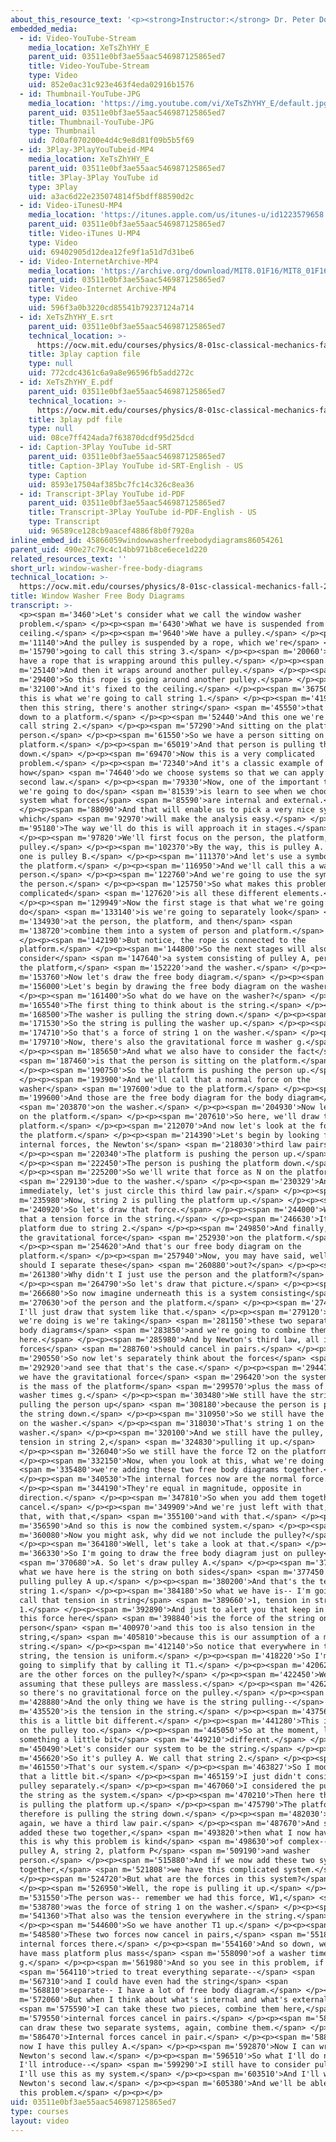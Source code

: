 ```yaml
---
about_this_resource_text: '<p><strong>Instructor:</strong> Dr. Peter Dourmashkin</p>'
embedded_media:
  - id: Video-YouTube-Stream
    media_location: XeTsZhYHY_E
    parent_uid: 03511e0bf3ae55aac546987125865ed7
    title: Video-YouTube-Stream
    type: Video
    uid: 852e0ac31c923e463f4eda02916b1576
  - id: Thumbnail-YouTube-JPG
    media_location: 'https://img.youtube.com/vi/XeTsZhYHY_E/default.jpg'
    parent_uid: 03511e0bf3ae55aac546987125865ed7
    title: Thumbnail-YouTube-JPG
    type: Thumbnail
    uid: 7d0af070200e4d4c9e8d81f09b5b5f69
  - id: 3Play-3PlayYouTubeid-MP4
    media_location: XeTsZhYHY_E
    parent_uid: 03511e0bf3ae55aac546987125865ed7
    title: 3Play-3Play YouTube id
    type: 3Play
    uid: a3ac6d22e235074814f5bdff88590d2c
  - id: Video-iTunesU-MP4
    media_location: 'https://itunes.apple.com/us/itunes-u/id1223579658'
    parent_uid: 03511e0bf3ae55aac546987125865ed7
    title: Video-iTunes U-MP4
    type: Video
    uid: 69402905d12dea12fe9f1a51d7d31be6
  - id: Video-InternetArchive-MP4
    media_location: 'https://archive.org/download/MIT8.01F16/MIT8_01F16_W02PS01v03_1_360p.mp4'
    parent_uid: 03511e0bf3ae55aac546987125865ed7
    title: Video-Internet Archive-MP4
    type: Video
    uid: 596f3a0b3220cd85541b79237124a714
  - id: XeTsZhYHY_E.srt
    parent_uid: 03511e0bf3ae55aac546987125865ed7
    technical_location: >-
      https://ocw.mit.edu/courses/physics/8-01sc-classical-mechanics-fall-2016/week-2-newtons-laws/ps.2.3-window-washer-problem/window-washer-free-body-diagrams/XeTsZhYHY_E.srt
    title: 3play caption file
    type: null
    uid: 772cdc4361c6a9a8e96596fb5add272c
  - id: XeTsZhYHY_E.pdf
    parent_uid: 03511e0bf3ae55aac546987125865ed7
    technical_location: >-
      https://ocw.mit.edu/courses/physics/8-01sc-classical-mechanics-fall-2016/week-2-newtons-laws/ps.2.3-window-washer-problem/window-washer-free-body-diagrams/XeTsZhYHY_E.pdf
    title: 3play pdf file
    type: null
    uid: 08ce7ff424ada7f63870dcdf95d25dcd
  - id: Caption-3Play YouTube id-SRT
    parent_uid: 03511e0bf3ae55aac546987125865ed7
    title: Caption-3Play YouTube id-SRT-English - US
    type: Caption
    uid: 8593e17504af385bc7fc14c326c8ea36
  - id: Transcript-3Play YouTube id-PDF
    parent_uid: 03511e0bf3ae55aac546987125865ed7
    title: Transcript-3Play YouTube id-PDF-English - US
    type: Transcript
    uid: 96589ce128cb9aacef4886f8b0f7920a
inline_embed_id: 45866059windowwasherfreebodydiagrams86054261
parent_uid: 490e27c79c4c14bb971b8ce6ece1d220
related_resources_text: ''
short_url: window-washer-free-body-diagrams
technical_location: >-
  https://ocw.mit.edu/courses/physics/8-01sc-classical-mechanics-fall-2016/week-2-newtons-laws/ps.2.3-window-washer-problem/window-washer-free-body-diagrams
title: Window Washer Free Body Diagrams
transcript: >-
  <p><span m='3460'>Let's consider what we call the window washer
  problem.</span> </p><p><span m='6430'>What we have is suspended from some
  ceiling.</span> </p><p><span m='9640'>We have a pulley.</span> </p><p><span
  m='11140'>And the pulley is suspended by a rope, which we're</span> <span
  m='15790'>going to call this string 3.</span> </p><p><span m='20060'>And we
  have a rope that is wrapping around this pulley.</span> </p><p><span
  m='25140'>And then it wraps around another pulley.</span> </p><p><span
  m='29400'>So this rope is going around another pulley.</span> </p><p><span
  m='32100'>And it's fixed to the ceiling.</span> </p><p><span m='36750'>And
  this is what we're going to call string 1.</span> </p><p><span m='41910'>And
  then this string, there's another string</span> <span m='45550'>that comes
  down to a platform.</span> </p><p><span m='52440'>And this one we're going to
  call string 2.</span> </p><p><span m='57290'>And sitting on the platform is a
  person.</span> </p><p><span m='61550'>So we have a person sitting on the
  platform.</span> </p><p><span m='65019'>And that person is pulling the rope
  down.</span> </p><p><span m='69470'>Now this is a very complicated
  problem.</span> </p><p><span m='72340'>And it's a classic example of
  how</span> <span m='74640'>do we choose systems so that we can apply Newton's
  second law.</span> </p><p><span m='79330'>Now, one of the important things
  we're going to do</span> <span m='81539'>is learn to see when we choose a
  system what forces</span> <span m='85590'>are internal and external.</span>
  </p><p><span m='88090'>And that will enable us to pick a very nice system,
  which</span> <span m='92970'>will make the analysis easy.</span> </p><p><span
  m='95180'>The way we'll do this is will approach it in stages.</span>
  </p><p><span m='97820'>We'll first focus on the person, the platform, and this
  pulley.</span> </p><p><span m='102370'>By the way, this is pulley A. And this
  one is pulley B.</span> </p><p><span m='111370'>And let's use a symbol P for
  the platform.</span> </p><p><span m='116950'>And we'll call this a washer
  person.</span> </p><p><span m='122760'>And we're going to use the symbol W for
  the person.</span> </p><p><span m='125750'>So what makes this problem
  complicated</span> <span m='127620'>is all these different elements.</span>
  </p><p><span m='129949'>Now the first stage is that what we're going to
  do</span> <span m='133140'>is we're going to separately look</span> <span
  m='134930'>at the person, the platform, and then</span> <span
  m='138720'>combine them into a system of person and platform.</span>
  </p><p><span m='142190'>But notice, the rope is connected to the
  platform.</span> </p><p><span m='144800'>So the next stages will also
  consider</span> <span m='147640'>a system consisting of pulley A, person, and
  the platform,</span> <span m='152220'>and the washer.</span> </p><p><span
  m='153760'>Now let's draw the free body diagram.</span> </p><p><span
  m='156000'>Let's begin by drawing the free body diagram on the washer.</span>
  </p><p><span m='161400'>So what do we have on the washer?</span> </p><p><span
  m='165540'>The first thing to think about is the string.</span> </p><p><span
  m='168500'>The washer is pulling the string down.</span> </p><p><span
  m='171530'>So the string is pulling the washer up.</span> </p><p><span
  m='174710'>So that's a force of string 1 on the washer.</span> </p><p><span
  m='179710'>Now, there's also the gravitational force m washer g.</span>
  </p><p><span m='185650'>And what we also have to consider the fact</span>
  <span m='187460'>is that the person is sitting on the platform.</span>
  </p><p><span m='190750'>So the platform is pushing the person up.</span>
  </p><p><span m='193900'>And we'll call that a normal force on the
  washer</span> <span m='197600'>due to the platform.</span> </p><p><span
  m='199600'>And those are the free body diagram for the body diagram</span>
  <span m='203870'>on the washer.</span> </p><p><span m='204930'>Now let's focus
  on the platform.</span> </p><p><span m='207610'>So here, we'll draw the
  platform.</span> </p><p><span m='212070'>And now let's look at the forces on
  the platform.</span> </p><p><span m='214390'>Let's begin by looking for the
  internal forces, the Newton's</span> <span m='218030'>third law pairs.</span>
  </p><p><span m='220340'>The platform is pushing the person up.</span>
  </p><p><span m='222450'>The person is pushing the platform down.</span>
  </p><p><span m='225200'>So we'll write that force as N on the platform</span>
  <span m='229130'>due to the washer.</span> </p><p><span m='230329'>And
  immediately, let's just circle this third law pair.</span> </p><p><span
  m='235980'>Now, string 2 is pulling the platform up.</span> </p><p><span
  m='240920'>So let's draw that force.</span> </p><p><span m='244000'>We'll call
  that a tension force in the string.</span> </p><p><span m='246630'>It's on the
  platform due to string 2.</span> </p><p><span m='249850'>And finally, we have
  the gravitational force</span> <span m='252930'>on the platform.</span>
  </p><p><span m='254620'>And that's our free body diagram on the
  platform.</span> </p><p><span m='257940'>Now, you may have said, well, why
  should I separate these</span> <span m='260880'>out?</span> </p><p><span
  m='261380'>Why didn't I just use the person and the platform?</span>
  </p><p><span m='264790'>So let's draw that picture.</span> </p><p><span
  m='266680'>So now imagine underneath this is a system consisting</span> <span
  m='270630'>of the person and the platform.</span> </p><p><span m='274440'>And
  I'll just draw that system like that.</span> </p><p><span m='279120'>So what
  we're doing is we're taking</span> <span m='281150'>these two separate free
  body diagrams</span> <span m='283850'>and we're going to combine them
  here.</span> </p><p><span m='285980'>And by Newton's third law, all internal
  forces</span> <span m='288760'>should cancel in pairs.</span> </p><p><span
  m='290550'>So now let's separately think about the forces</span> <span
  m='292920'>and see that that's the case.</span> </p><p><span m='294470'>Well,
  we have the gravitational force</span> <span m='296420'>on the system, which
  is the mass of the platform</span> <span m='299570'>plus the mass of the
  washer times g.</span> </p><p><span m='303480'>We still have the string
  pulling the person up</span> <span m='308180'>because the person is pulling
  the string down.</span> </p><p><span m='310950'>So we still have the force F1
  on the washer.</span> </p><p><span m='318030'>That's string 1 on the
  washer.</span> </p><p><span m='320100'>And we still have the pulley, the
  tension in string 2,</span> <span m='324830'>pulling it up.</span>
  </p><p><span m='326040'>So we still have the force T2 on the platform.</span>
  </p><p><span m='332150'>Now, when you look at this, what we're doing is</span>
  <span m='335480'>we're adding these two free body diagrams together.</span>
  </p><p><span m='340530'>The internal forces now are the normal force.</span>
  </p><p><span m='344190'>They're equal in magnitude, opposite in
  direction.</span> </p><p><span m='347810'>So when you add them together, they
  cancel.</span> </p><p><span m='349909'>And we're just left with that, with
  that, with that,</span> <span m='355100'>and with that.</span> </p><p><span
  m='356590'>And so this is now the combined system.</span> </p><p><span
  m='360080'>Now you might ask, why did we not include the pulley?</span>
  </p><p><span m='364180'>Well, let's take a look at that.</span> </p><p><span
  m='366330'>So I'm going to draw the free body diagram just on pulley</span>
  <span m='370680'>A. So let's draw pulley A.</span> </p><p><span m='373740'>Now
  what we have here is the string on both sides</span> <span m='377450'>is
  pulling pulley A up.</span> </p><p><span m='380200'>And that's the tension in
  string 1.</span> </p><p><span m='384180'>So what we have is-- I'm going to
  call that tension in string</span> <span m='389660'>1, tension in string
  1.</span> </p><p><span m='392890'>And just to alert you that keep in mind that
  this force here</span> <span m='398840'>is the force of the string on the
  person</span> <span m='400970'>and this too is also tension in the
  string,</span> <span m='405810'>because this is our assumption of a massless
  string.</span> </p><p><span m='412140'>So notice that everywhere in the
  string, the tension is uniform.</span> </p><p><span m='418220'>So I'm just
  going to simplify that by calling it T1.</span> </p><p><span m='420620'>What
  are the other forces on the pulley?</span> </p><p><span m='422450'>Well, we're
  assuming that these pulleys are massless.</span> </p><p><span m='426210'>And
  so there's no gravitational force on the pulley.</span> </p><p><span
  m='428880'>And the only thing we have is the string pulling--</span> <span
  m='435520'>is the tension in the string.</span> </p><p><span m='437560'>So now
  this is a little bit different.</span> </p><p><span m='441280'>This is a force
  on the pulley too.</span> </p><p><span m='445050'>So at the moment, let's do
  something a little bit</span> <span m='449210'>different.</span> </p><p><span
  m='450490'>Let's consider our system to be the string.</span> </p><p><span
  m='456620'>So it's pulley A. We call that string 2.</span> </p><p><span
  m='461550'>That's our system.</span> </p><p><span m='463827'>So I modified
  that a little bit.</span> </p><p><span m='465159'>I just didn't consider the
  pulley separately.</span> </p><p><span m='467060'>I considered the pulley and
  the string as the system.</span> </p><p><span m='470210'>Then here the string
  is pulling the platform up.</span> </p><p><span m='475790'>The platform
  therefore is pulling the string down.</span> </p><p><span m='482030'>And once
  again, we have a third law pair.</span> </p><p><span m='487670'>And so if I
  added these two together,</span> <span m='493820'>then what I now have-- and
  this is why this problem is kind</span> <span m='498630'>of complex-- we have
  pulley A, string 2, platform P</span> <span m='509190'>and washer
  person.</span> </p><p><span m='515880'>And if we now add these two systems
  together,</span> <span m='521808'>we have this complicated system.</span>
  </p><p><span m='524720'>But what are the forces in this system?</span>
  </p><p><span m='526950'>Well, the rope is pulling it up.</span> </p><p><span
  m='531550'>The person was-- remember we had this force, W1,</span> <span
  m='538780'>was the force of string 1 on the washer.</span> </p><p><span
  m='541360'>That also was the tension everywhere in the string.</span>
  </p><p><span m='544600'>So we have another T1 up.</span> </p><p><span
  m='548580'>These two forces now cancel in pairs,</span> <span m='551850'>the
  internal forces there.</span> </p><p><span m='554160'>And so down, we just
  have mass platform plus mass</span> <span m='558090'>of a washer times
  g.</span> </p><p><span m='561980'>And so you see in this problem, if we</span>
  <span m='564110'>tried to treat everything separate--</span> <span
  m='567310'>and I could have even had the string</span> <span
  m='568810'>separate-- I have a lot of free body diagram.</span> </p><p><span
  m='572060'>But when I think about what's internal and what's external,</span>
  <span m='575590'>I can take these two pieces, combine them here,</span> <span
  m='579550'>internal forces cancel in pairs.</span> </p><p><span m='581820'>I
  can draw these two separate systems, again, combine them.</span> </p><p><span
  m='586470'>Internal forces cancel in pair.</span> </p><p><span m='588420'>And
  now I have this pulley A.</span> </p><p><span m='592870'>Now I can write down
  Newton's second law.</span> </p><p><span m='596510'>So what I'll do next is
  I'll introduce--</span> <span m='599290'>I still have to consider pulley B.
  I'll use this as my system.</span> </p><p><span m='603510'>And I'll write down
  Newton's second law.</span> </p><p><span m='605380'>And we'll be able to solve
  this problem.</span> </p><p></p>
uid: 03511e0bf3ae55aac546987125865ed7
type: courses
layout: video
---
```

